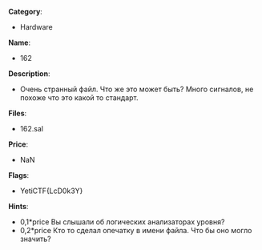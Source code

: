 __Category__: 
* Hardware

__Name__: 
* 162

__Description__: 
* Очень странный файл. Что же это может быть? Много сигналов, не похоже что это какой то стандарт.

__Files__:
* 162.sal

__Price__:
* NaN

__Flags__:
* YetiCTF{LcD0k3Y}

__Hints__:
* 0,1*price Вы слышали об логических анализаторах уровня?
* 0,2*price Кто то сделал опечатку в имени файла. Что бы оно могло значить? 
